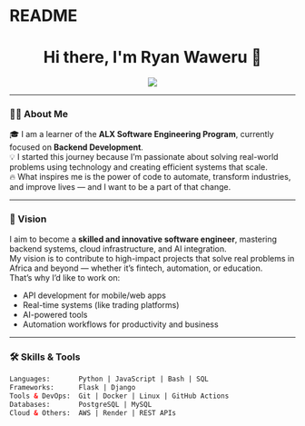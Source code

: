 # README
<!-- GitHub Profile README for Ryan Waweru - ALX SE Learner -->

<h1 align="center">Hi there, I'm Ryan Waweru 👋</h1>

<p align="center">
  <img src="https://readme-typing-svg.herokuapp.com?font=Fira+Code&size=22&pause=1000&center=true&vCenter=true&width=450&lines=Software+Engineer+%7C+Backend+Specialist;Passionate+about+scalable+systems+%26+real+world+impact" />
</p>

---

### 🧑‍💻 About Me

🎓 I am a learner of the **ALX Software Engineering Program**, currently focused on **Backend Development**.  
💡 I started this journey because I’m passionate about solving real-world problems using technology and creating efficient systems that scale.  
🔥 What inspires me is the power of code to automate, transform industries, and improve lives — and I want to be a part of that change.

---

### 🎯 Vision

I aim to become a **skilled and innovative software engineer**, mastering backend systems, cloud infrastructure, and AI integration.  
My vision is to contribute to high-impact projects that solve real problems in Africa and beyond — whether it’s fintech, automation, or education.  
That’s why I’d like to work on:
- API development for mobile/web apps  
- Real-time systems (like trading platforms)  
- AI-powered tools  
- Automation workflows for productivity and business

---

### 🛠️ Skills & Tools

```html
Languages:       Python | JavaScript | Bash | SQL  
Frameworks:      Flask | Django  
Tools & DevOps:  Git | Docker | Linux | GitHub Actions  
Databases:       PostgreSQL | MySQL  
Cloud & Others:  AWS | Render | REST APIs  
